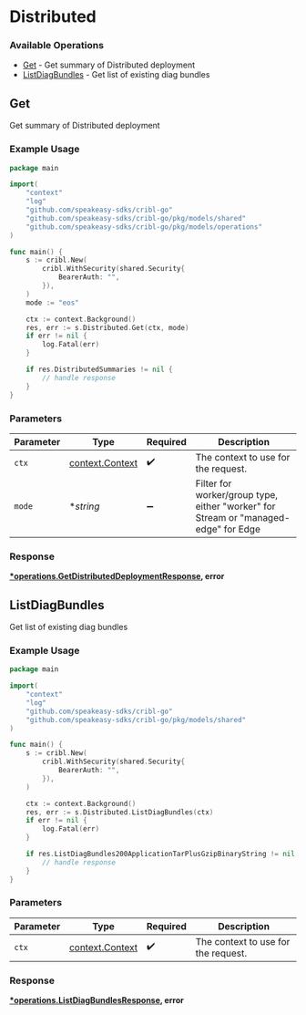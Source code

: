 # Distributed

### Available Operations

* [Get](#get) - Get summary of Distributed deployment
* [ListDiagBundles](#listdiagbundles) - Get list of existing diag bundles

## Get

Get summary of Distributed deployment

### Example Usage

```go
package main

import(
	"context"
	"log"
	"github.com/speakeasy-sdks/cribl-go"
	"github.com/speakeasy-sdks/cribl-go/pkg/models/shared"
	"github.com/speakeasy-sdks/cribl-go/pkg/models/operations"
)

func main() {
    s := cribl.New(
        cribl.WithSecurity(shared.Security{
            BearerAuth: "",
        }),
    )
    mode := "eos"

    ctx := context.Background()
    res, err := s.Distributed.Get(ctx, mode)
    if err != nil {
        log.Fatal(err)
    }

    if res.DistributedSummaries != nil {
        // handle response
    }
}
```

### Parameters

| Parameter                                                                           | Type                                                                                | Required                                                                            | Description                                                                         |
| ----------------------------------------------------------------------------------- | ----------------------------------------------------------------------------------- | ----------------------------------------------------------------------------------- | ----------------------------------------------------------------------------------- |
| `ctx`                                                                               | [context.Context](https://pkg.go.dev/context#Context)                               | :heavy_check_mark:                                                                  | The context to use for the request.                                                 |
| `mode`                                                                              | **string*                                                                           | :heavy_minus_sign:                                                                  | Filter for worker/group type, either "worker" for Stream or "managed-edge" for Edge |


### Response

**[*operations.GetDistributedDeploymentResponse](../../models/operations/getdistributeddeploymentresponse.md), error**


## ListDiagBundles

Get list of existing diag bundles

### Example Usage

```go
package main

import(
	"context"
	"log"
	"github.com/speakeasy-sdks/cribl-go"
	"github.com/speakeasy-sdks/cribl-go/pkg/models/shared"
)

func main() {
    s := cribl.New(
        cribl.WithSecurity(shared.Security{
            BearerAuth: "",
        }),
    )

    ctx := context.Background()
    res, err := s.Distributed.ListDiagBundles(ctx)
    if err != nil {
        log.Fatal(err)
    }

    if res.ListDiagBundles200ApplicationTarPlusGzipBinaryString != nil {
        // handle response
    }
}
```

### Parameters

| Parameter                                             | Type                                                  | Required                                              | Description                                           |
| ----------------------------------------------------- | ----------------------------------------------------- | ----------------------------------------------------- | ----------------------------------------------------- |
| `ctx`                                                 | [context.Context](https://pkg.go.dev/context#Context) | :heavy_check_mark:                                    | The context to use for the request.                   |


### Response

**[*operations.ListDiagBundlesResponse](../../models/operations/listdiagbundlesresponse.md), error**

